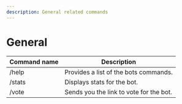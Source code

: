 ```yaml
---
description: General related commands
---
```


# General

| Command name | Description                             |
| ------------ | --------------------------------------- |
| /help        | Provides a list of the bots commands.   |
| /stats       | Displays stats for the bot.             |
| /vote        | Sends you the link to vote for the bot. |
